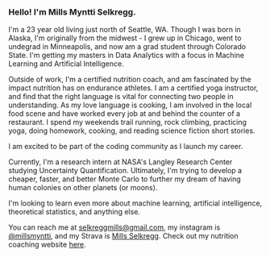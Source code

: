 ### Hello! I'm Mills Myntti Selkregg. 

I'm a 23 year old living just north of Seattle, WA. Though I was born in Alaska, I'm originally from the midwest - I grew up in Chicago, went to undegrad in Minneapolis, and now am a grad student through Colorado State. I'm getting my masters in Data Analytics with a focus in Machine Learning and Artificial Intelligence.

Outside of work, I'm a certified nutrition coach, and am fascinated by the impact nutrition has on endurance athletes. I am a certified yoga instructor, and find that the right language is vital for connecting two people in understanding. As my love language is cooking, I am involved in the local food scene and have worked every job at and behind the counter of a restaurant. I spend my weekends trail running, rock climbing, practicing yoga, doing homework, cooking, and reading science fiction short stories. 

I am excited to be part of the coding community as I launch my career. 

Currently, I'm a research intern at NASA's Langley Research Center studying Uncertainty Quantification. Ultimately, I'm trying to develop a cheaper, faster, and better Monte Carlo to further my dream of having human colonies on other planets (or moons). 

I'm looking to learn even more about machine learning, artificial intelligence, theoretical statistics, and anything else.

You can reach me at selkreggmills@gmail.com, my instagram is [@millsmyntti](https://www.instagram.com/millsmyntti/), and my Strava is [Mills Selkregg](https://www.strava.com/athletes/61002602). 
Check out my nutrition coaching website [here](https://www.mnutritioncoaching.com/). 
